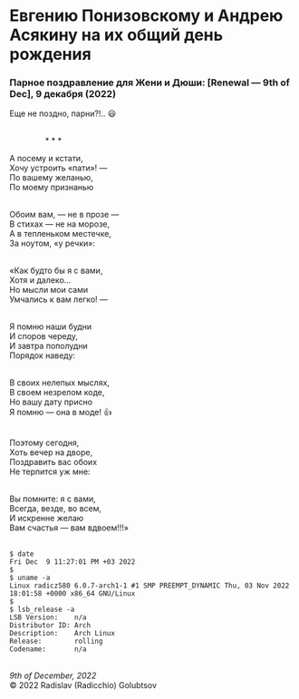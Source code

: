 <style>p{text-align:left}</style>
# Евгению Понизовскому и Андрею Асякину на их общий день рождения

### Парное поздравление для Жени и Дюши: [Renewal &mdash; 9th of Dec], 9 декабря (2022)

Еще не поздно, парни?!.. :smiley:

<br />&nbsp;&nbsp;&nbsp;&nbsp;&nbsp;&nbsp;&nbsp;&nbsp;&nbsp;&nbsp;&nbsp;&nbsp;&nbsp;&nbsp;&nbsp;&nbsp;\* \* \*

А посему и кстати,<br />
Хочу устроить &laquo;пати&raquo;! &mdash;<br />
По вашему желанью,<br />
По моему признанью

<br />Обоим вам, &mdash; не в прозе &mdash;<br />
В стихах &mdash; не на морозе,<br />
А в тепленьком местечке,<br />
За ноутом, &laquo;у речки&raquo;:

<br />&laquo;Как будто бы я с вами,<br />
Хотя и далеко...<br />
Но мысли мои сами<br />
Умчались к вам легко! &mdash;

<br />Я помню наши будни<br />
И споров череду,<br />
И завтра пополудни<br />
Порядок наведу:

<br />В своих нелепых мыслях,<br />
В своем незрелом коде,<br />
Но вашу дату присно<br />
Я помню &mdash; она в моде! :+1:

<br />Поэтому сегодня,<br />
Хоть вечер на дворе,<br />
Поздравить вас обоих<br />
Не терпится уж мне:

<br />Вы помните: я с вами,<br />
Всегда, везде, во всем,<br />
И искренне желаю<br />
Вам счастья &mdash; вам вдвоем!!!&raquo;<br /><br />

```
$ date
Fri Dec  9 11:27:01 PM +03 2022
$
$ uname -a
Linux radicz580 6.0.7-arch1-1 #1 SMP PREEMPT_DYNAMIC Thu, 03 Nov 2022 18:01:58 +0000 x86_64 GNU/Linux
$
$ lsb_release -a
LSB Version:    n/a
Distributor ID: Arch
Description:    Arch Linux
Release:        rolling
Codename:       n/a
```

<br />*9th of December, 2022*<br />
&copy; 2022 Radislav (Radicchio) Golubtsov
